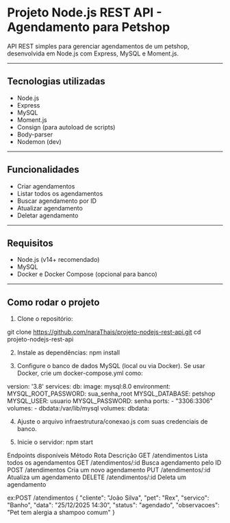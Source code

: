 # Projeto Node.js REST API - Agendamento para Petshop

API REST simples para gerenciar agendamentos de um petshop, desenvolvida em Node.js com Express, MySQL e Moment.js.

---

## Tecnologias utilizadas

- Node.js
- Express
- MySQL
- Moment.js
- Consign (para autoload de scripts)
- Body-parser
- Nodemon (dev)

---

## Funcionalidades

- Criar agendamentos
- Listar todos os agendamentos
- Buscar agendamento por ID
- Atualizar agendamento
- Deletar agendamento

---

## Requisitos

- Node.js (v14+ recomendado)
- MySQL
- Docker e Docker Compose (opcional para banco)

---

## Como rodar o projeto

1. Clone o repositório:

git clone https://github.com/naraThais/projeto-nodejs-rest-api.git
cd projeto-nodejs-rest-api

2. Instale as dependências:
npm install



3. Configure o banco de dados MySQL (local ou via Docker). Se usar Docker, crie um docker-compose.yml como:

version: '3.8'
services:
  db:
    image: mysql:8.0
    environment:
      MYSQL_ROOT_PASSWORD: sua_senha_root
      MYSQL_DATABASE: petshop
      MYSQL_USER: usuario
      MYSQL_PASSWORD: senha
    ports:
      - "3306:3306"
    volumes:
      - dbdata:/var/lib/mysql
volumes:
  dbdata:


4. Ajuste o arquivo infraestrutura/conexao.js com suas credenciais de banco.

5. Inicie o servidor:
npm start



Endpoints disponíveis
Método	Rota	Descrição
GET	/atendimentos	Lista todos os agendamentos
GET	/atendimentos/:id	Busca agendamento pelo ID
POST	/atendimentos	Cria um novo agendamento
PUT	/atendimentos/:id	Atualiza um agendamento
DELETE	/atendimentos/:id	Deleta um agendamento

ex:POST /atendimentos
{
  "cliente": "João Silva",
  "pet": "Rex",
  "servico": "Banho",
  "data": "25/12/2025 14:30",
  "status": "agendado",
  "observacoes": "Pet tem alergia a shampoo comum"
}

